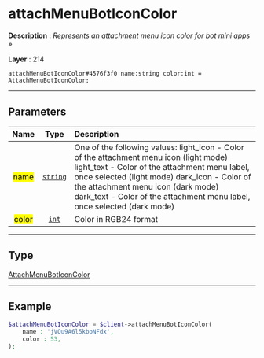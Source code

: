 # attachMenuBotIconColor

**Description** : *Represents an attachment menu icon color for bot mini apps &raquo;*

**Layer** : 214

```tl
attachMenuBotIconColor#4576f3f0 name:string color:int = AttachMenuBotIconColor;
```

---

## Parameters

| Name | Type | Description |
| :---: | :---: | :--- |
| <mark>name</mark> | [`string`](type/string) | One of the following values: light_icon - Color of the attachment menu icon (light mode) light_text - Color of the attachment menu label, once selected (light mode) dark_icon - Color of the attachment menu icon (dark mode) dark_text - Color of the attachment menu label, once selected (dark mode) |
| <mark>color</mark> | [`int`](type/int) | Color in RGB24 format |

---

## Type

[AttachMenuBotIconColor](type/AttachMenuBotIconColor)

---

## Example

```php
$attachMenuBotIconColor = $client->attachMenuBotIconColor(
	name : 'jVQu9A6l5kboNFdx',
	color : 53,
);
```